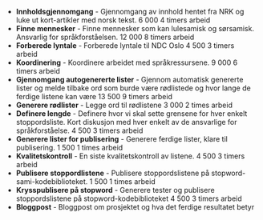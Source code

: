 * **Innholdsgjennomgang** - Gjennomgang av innhold hentet fra NRK og luke ut kort-artikler med norsk tekst.	6 000	4 timers arbeid
* **Finne mennesker** - Finne mennesker som kan lulesamisk og sørsamisk. Ansvarlig for språkforståelsen.	12 000	8 timers arbeid
* **Forberede lyntale** - Forberede lyntale til NDC Oslo	4 500	3 timers arbeid
* **Koordinering** - Koordinere arbeidet med språkressursene.	9 000	6 timers arbeid
* **Gjennomgang autogenererte lister** - Gjennom automatisk genererte lister og melde tilbake ord som burde være rødlistede og hvor lange de ferdige listene kan være	13 500	9 timers arbeid
* **Generere rødlister** - Legge ord til rødlistene	3 000	2 times arbeid
* **Definere lengde** - Definere hvor vi skal sette grensene for hver enkelt stoppordsliste. Kort diskusjon med hver enkelt av de ansvarlige for språkforståelse.	4 500	3 timers arbeid
* **Generere lister for publisering** - Generere ferdige lister, klare til publisering.	1 500	1 times arbeid
* **Kvalitetskontroll** - En siste kvalitetskontroll av listene.	4 500	3 timers arbeid
* **Publisere stoppordlistene** - Publisere stoppordslistene på stopword-sami-kodebiblioteket.	1 500	1 times arbeid
* **Krysspublisere på stopword** - Generere tester og publisere stoppordslistene på stopword-kodebiblioteket	4 500	3 timers arbeid
* **Bloggpost** - Bloggpost om prosjektet og hva det ferdige resultatet betyr